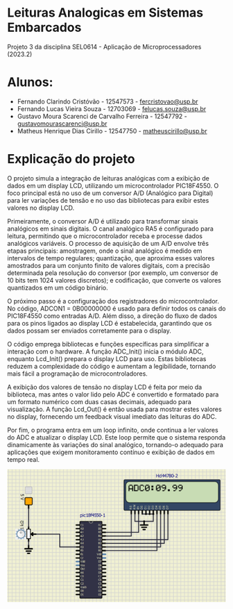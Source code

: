 # Leituras Analogicas em Sistemas Embarcados
Projeto 3 da disciplina SEL0614 - Aplicação de Microprocessadores (2023.2)

# Alunos:
- Fernando Clarindo Cristóvão - 12547573 - fercristovao@usp.br
- Fernando Lucas Vieira Souza - 12703069 - felucas.souza@usp.br
- Gustavo Moura Scarenci de Carvalho Ferreira - 12547792 - gustavomourascarenci@usp.br
- Matheus Henrique Dias Cirillo - 12547750 - matheuscirillo@usp.br

# Explicação do projeto
O projeto simula a integração de leituras analógicas com a exibição de dados em um display LCD, utilizando um microcontrolador PIC18F4550. O foco principal está no uso de um conversor A/D (Analógico para Digital) para ler variações de tensão e no uso das bibliotecas para exibir estes valores no display LCD.

Primeiramente, o conversor A/D é utilizado para transformar sinais analógicos em sinais digitais. O canal analógico RA5 é configurado para leitura, permitindo que o microcontrolador receba e processe dados analógicos variáveis. O processo de aquisição de um A/D envolve três etapas principais: amostragem, onde o sinal analógico é medido em intervalos de tempo regulares; quantização, que aproxima esses valores amostrados para um conjunto finito de valores digitais, com a precisão determinada pela resolução do conversor (por exemplo, um conversor de 10 bits tem 1024 valores discretos); e codificação, que converte os valores quantizados em um código binário.

O próximo passo é a configuração dos registradores do microcontrolador. No código, ADCON1 = 0B00000000 é usado para definir todos os canais do PIC18F4550 como entradas A/D. Além disso, a direção do fluxo de dados para os pinos ligados ao display LCD é estabelecida, garantindo que os dados possam ser enviados corretamente para o display.

O código emprega bibliotecas e funções específicas para simplificar a interação com o hardware. A função ADC_Init() inicia o módulo ADC, enquanto Lcd_Init() prepara o display LCD para uso. Estas bibliotecas reduzem a complexidade do código e aumentam a legibilidade, tornando mais fácil a programação de microcontroladores.

A exibição dos valores de tensão no display LCD é feita por meio da biblioteca, mas antes o valor lido pelo ADC é convertido e formatado para um formato numérico com duas casas decimais, adequado para visualização. A função Lcd_Out() é então usada para mostrar estes valores no display, fornecendo um feedback visual imediato das leituras do ADC.

Por fim, o programa entra em um loop infinito, onde continua a ler valores do ADC e atualizar o display LCD. Este loop permite que o sistema responda dinamicamente às variações do sinal analógico, tornando-o adequado para aplicações que exigem monitoramento contínuo e exibição de dados em tempo real.

![circuito simulIDE](circuito.png "Circuito SimulIDE")
